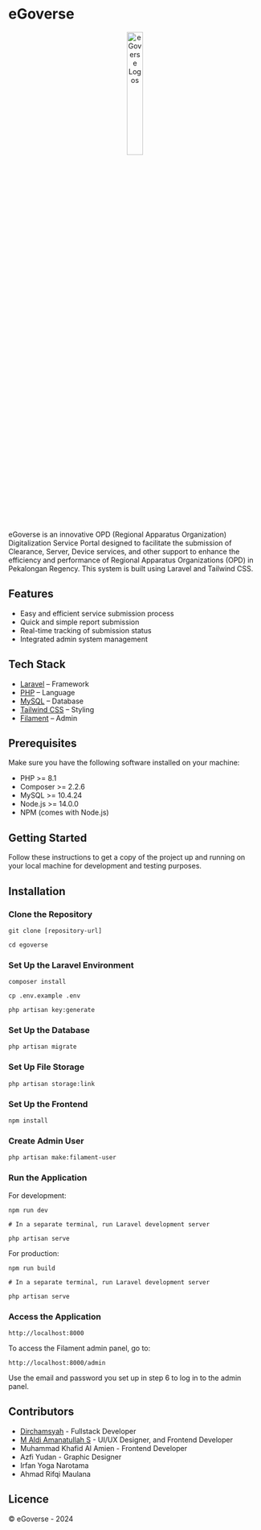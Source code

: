 # eGoverse

<p align="center">
  <img src="https://raw.githubusercontent.com/drchmsyh/egoverse/de8e3ed89bbf456ea766f12ebdde46de2c6e282b/public/logo-nav.svg" alt="eGoverse Logos" width="25%">
</p>

eGoverse is an innovative OPD (Regional Apparatus Organization) Digitalization Service Portal designed to facilitate the submission of Clearance, Server, Device services, and other support to enhance the efficiency and performance of Regional Apparatus Organizations (OPD) in Pekalongan Regency. This system is built using Laravel and Tailwind CSS.

## Features

-   Easy and efficient service submission process
-   Quick and simple report submission
-   Real-time tracking of submission status
-   Integrated admin system management

## Tech Stack

-   [Laravel](https://laravel.com/) – Framework
-   [PHP](https://www.php.net/) – Language
-   [MySQL](https://www.mysql.com/) – Database
-   [Tailwind CSS](https://tailwindcss.com/) – Styling
-   [Filament](https://tailwindcss.com/) – Admin

## Prerequisites

Make sure you have the following software installed on your machine:

-   PHP >= 8.1
-   Composer >= 2.2.6
-   MySQL >= 10.4.24
-   Node.js >= 14.0.0
-   NPM (comes with Node.js)

## Getting Started

Follow these instructions to get a copy of the project up and running on your local machine for development and testing purposes.

## Installation

### Clone the Repository

```
git clone [repository-url]

cd egoverse
```

### Set Up the Laravel Environment

```
composer install

cp .env.example .env

php artisan key:generate
```

### Set Up the Database

```
php artisan migrate
```

### Set Up File Storage

```
php artisan storage:link
```

### Set Up the Frontend

```
npm install
```

### Create Admin User

```
php artisan make:filament-user
```

### Run the Application

For development:

```
npm run dev

# In a separate terminal, run Laravel development server

php artisan serve
```

For production:

```
npm run build

# In a separate terminal, run Laravel development server

php artisan serve
```

### Access the Application

```
http://localhost:8000
```

To access the Filament admin panel, go to:

```
http://localhost:8000/admin
```

Use the email and password you set up in step 6 to log in to the admin panel.

## Contributors

-   [Dirchamsyah](https://github.com/drchmsyh) - Fullstack Developer
-   [M Aldi Amanatullah S](https://github.com/amntllhz) - UI/UX Designer, and Frontend Developer
-   Muhammad Khafid Al Amien - Frontend Developer
-   Azfi Yudan - Graphic Designer
-   Irfan Yoga Narotama
-   Ahmad Rifqi Maulana

## Licence

&copy; eGoverse - 2024
